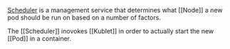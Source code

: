 [Scheduler](https://kubernetes.io/docs/concepts/overview/components/#kube-scheduler) is a management service that determines what [[Node]] a new pod should be run on based on a number of factors.

The [[Scheduler]] inovokes [[Kublet]] in order to actually start the new [[Pod]] in a container.